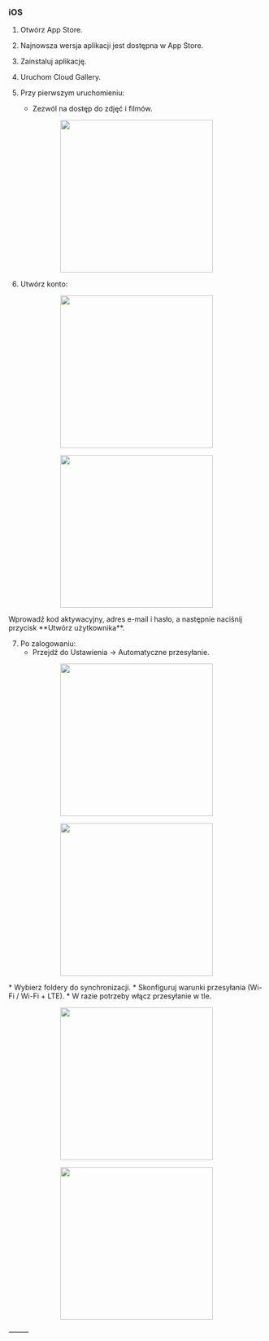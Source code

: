 ### iOS

1.	Otwórz App Store.

2.	Najnowsza wersja aplikacji jest dostępna w App Store.

3.	Zainstaluj aplikację.

4.	Uruchom Cloud Gallery.

5.	Przy pierwszym uruchomieniu:

    * Zezwól na dostęp do zdjęć i filmów.

<p align="center"><img src="/ru/photo ios.png" width="300"></p> 


6.	Utwórz konto:

<p align="center"><img src="/ru/telegram-cloud-photo-size-2-5244773174795696179-y.jpg" width="300"></p> 
<p align="center"><img src="/ru/telegram-cloud-photo-size-2-5244773174795696181-y.jpg" width="300"></p> 
Wprowadź kod aktywacyjny, adres e-mail i hasło, a następnie naciśnij przycisk **Utwórz użytkownika**.


7.	Po zalogowaniu:
    * Przejdź do Ustawienia → Automatyczne przesyłanie.

<p align="center"><img src="/ru/2025-08-11 12.49.39.jpg" width="300"></p> 
<p align="center"><img src="/ru/2025-08-11 12.51.40.jpg" width="300"></p> 
 * Wybierz foldery do synchronizacji.
 * Skonfiguruj warunki przesyłania (Wi-Fi / Wi-Fi + LTE).
 * W razie potrzeby włącz przesyłanie w tle.
<p align="center"><img src="/ru/2025-08-11 12.53.14.jpg" width="300"></p> 
<p align="center"><img src="/ru/2025-08-11 12.53.24.jpg" width="300"></p> 

⸻
